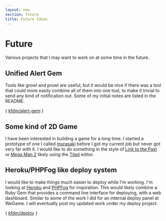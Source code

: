 ```yaml
---
layout: new
section: future
title: Future Ideas
---
```

# Future

Various projects that I may want to work on at some time in the future.

## Unified Alert Gem

Tools like growl and prowl are useful, but it would be nice if there was a tool that could more easily combine all of them into one tool, to make it trivial to send any kind of notification out. Some of my initial notes are listed in the README.

{ [kfdm/alert-gem](https://github.com/kfdm/alert-gem#readme) }

## Some kind of 2D Game

I have been interested in building a game for a long time. I started a prototype of one I called [murasaki](/past.html#murasaki) before I got my current job but never got very far with it. I would like to do something in the style of [Link to the Past](http://en.wikipedia.org/wiki/The_Legend_of_Zelda:_A_Link_to_the_Past) or [Mega Man 2](http://en.wikipedia.org/wiki/Mega_Man_2) likely using the [Tiled](http://www.mapeditor.org/) editor.

## Heroku/PHPFog like deploy system

I would like to make things much easier to deploy while I'm working. I'm looking at [Heroku](http://www.heroku.com/) and [PHPFog](https://www.phpfog.com/) for inspiration. This would likely combine a Ruby Gem that provides a command line interface for deploying, with a web dashboard. Similar to some of the work I did for an internal deploy panel at WeGame. I will eventually post my updated work under my deploy project.

{ [kfdm/deploy](https://github.com/kfdm/deploy) }
